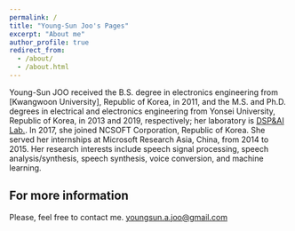 ```yaml
---
permalink: /
title: "Young-Sun Joo's Pages"
excerpt: "About me"
author_profile: true
redirect_from: 
  - /about/
  - /about.html
---
```



Young-Sun JOO received the B.S. degree in electronics engineering from [Kwangwoon University], Republic of Korea, in 2011, and the M.S. and Ph.D. degrees in electrical and electronics engineering from Yonsei University, Republic of Korea, in 2013 and 2019, respectively; her laboratory is [DSP&AI Lab.](http://dsp.yonsei.ac.kr/). In 2017, she joined NCSOFT Corporation, Republic of Korea. She served her internships at Microsoft Research Asia, China, from 2014 to 2015. Her research interests include speech signal processing, speech analysis/synthesis, speech synthesis, voice conversion, and machine learning.


For more information
------
Please, feel free to contact me. 
<i class="fas fa-fw fa-envelope" aria-hidden="true"></i>
youngsun.a.joo@gmail.com
